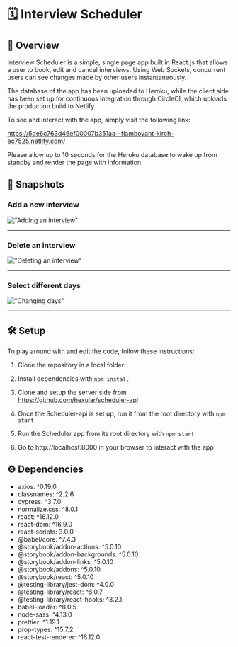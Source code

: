 # 🗓 Interview Scheduler 

## 🔎 Overview

Interview Scheduler is a simple, single page app built in React.js that allows a user to book, edit and cancel interviews. Using Web Sockets, concurrent users can see changes made by other users instantaneously. 

The database of the app has been uploaded to Heroku, while the client side has been set up for continuous integration through CircleCI, which uploads the production build to Netlify.

To see and interact with the app, simply visit the following link:

https://5de6c763d46ef00007b351aa--flamboyant-kirch-ec7525.netlify.com/

Please allow up to 10 seconds for the Heroku database to wake up from standby and render the page with information.

## 📸 Snapshots 

### Add a new interview

!["Adding an interview"](https://i.imgur.com/dH1DFRR.gif)

_____
### Delete an interview

!["Deleting an interview"](https://i.imgur.com/ZRst6yz.gif)

_____
### Select different days

!["Changing days"](https://i.imgur.com/Pi3xGnX.gif)
_____

## 🛠 Setup

To play around with and edit the code, follow these instructions:

1. Clone the repository in a local folder

2. Install dependencies with `npm install`

3. Clone and setup the server side from https://github.com/hexular/scheduler-api

4. Once the Scheduler-api is set up, run it from the root directory with `npm start`

5. Run the Scheduler app from its root directory with `npm start`

6. Go to http://localhost:8000 in your browser to interact with the app

## ⚙️ Dependencies 

- axios: ^0.19.0
- classnames: ^2.2.6
- cypress: ^3.7.0
- normalize.css: ^8.0.1
- react: ^16.12.0
- react-dom: ^16.9.0
- react-scripts: 3.0.0
- @babel/core: ^7.4.3
- @storybook/addon-actions: ^5.0.10
- @storybook/addon-backgrounds: ^5.0.10
- @storybook/addon-links: ^5.0.10
- @storybook/addons: ^5.0.10
- @storybook/react: ^5.0.10
- @testing-library/jest-dom: ^4.0.0
- @testing-library/react: ^8.0.7
- @testing-library/react-hooks: ^3.2.1
- babel-loader: ^8.0.5
- node-sass: ^4.13.0
- prettier: ^1.19.1
- prop-types: ^15.7.2
- react-test-renderer: ^16.12.0

